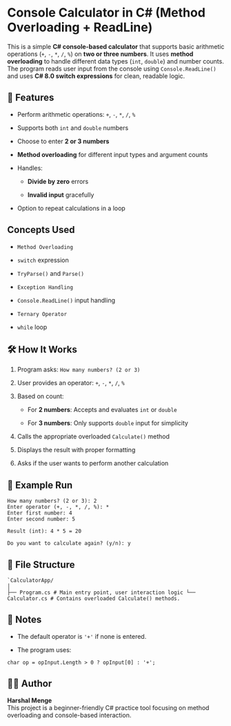 # Console Calculator in C# (Method Overloading + ReadLine)

This is a simple **C# console-based calculator** that supports basic arithmetic operations (`+`, `-`, `*`, `/`, `%`) on **two or three numbers**. It uses **method overloading** to handle different data types (`int`, `double`) and number counts. The program reads user input from the console using `Console.ReadLine()` and uses **C# 8.0 switch expressions** for clean, readable logic.

## 🚀 Features

-   Perform arithmetic operations: `+`, `-`, `*`, `/`, `%`
    
-   Supports both `int` and `double` numbers
    
-   Choose to enter **2 or 3 numbers**
    
-   **Method overloading** for different input types and argument counts
    
-   Handles:
    
    -   **Divide by zero** errors
        
    -   **Invalid input** gracefully
        
-   Option to repeat calculations in a loop
## Concepts Used

-   `Method Overloading`
    
-   `switch` expression
    
-   `TryParse()` and `Parse()`
    
-   `Exception Handling`
    
-   `Console.ReadLine()` input handling
    
-   `Ternary Operator`
    
-   `while` loop

## 🛠️ How It Works

1.  Program asks: `How many numbers? (2 or 3)`
    
2.  User provides an operator: `+`, `-`, `*`, `/`, `%`
    
3.  Based on count:
    
    -   For **2 numbers**: Accepts and evaluates `int` or `double`
        
    -   For **3 numbers**: Only supports `double` input for simplicity
        
4.  Calls the appropriate overloaded `Calculate()` method
    
5.  Displays the result with proper formatting
    
6.  Asks if the user wants to perform another calculation

## 🧾 Example Run


```==== Calculator with ReadLine() ====
How many numbers? (2 or 3): 2
Enter operator (+, -, *, /, %): *
Enter first number: 4
Enter second number: 5

Result (int): 4 * 5 = 20

Do you want to calculate again? (y/n): y
```

## 📁 File Structure

```
`CalculatorApp/
│
├── Program.cs # Main entry point, user interaction logic └── Calculator.cs # Contains overloaded Calculate() methods. 
```

## 📌 Notes

-   The default operator is `'+'` if none is entered.
    
-   The program uses: 
```
char op = opInput.Length > 0 ? opInput[0] : '+';
```

## 🙋‍♂️ Author

**Harshal Menge**  
This project is a beginner-friendly C# practice tool focusing on method overloading and console-based interaction.

